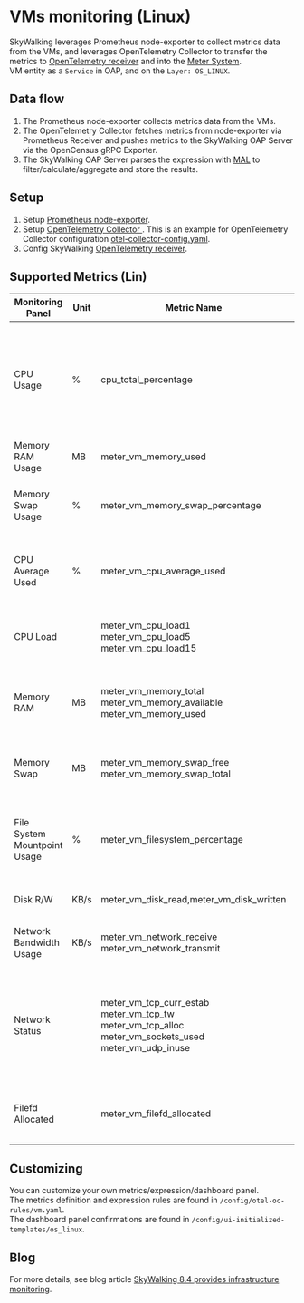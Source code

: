 # VMs monitoring (Linux)
SkyWalking leverages Prometheus node-exporter to collect metrics data from the VMs, and leverages OpenTelemetry Collector to transfer the metrics to
[OpenTelemetry receiver](opentelemetry-receiver.md) and into the [Meter System](./../../concepts-and-designs/meter.md).  
VM entity as a `Service` in OAP, and on the `Layer: OS_LINUX`.  

## Data flow
1. The Prometheus node-exporter collects metrics data from the VMs.
2. The OpenTelemetry Collector fetches metrics from node-exporter via Prometheus Receiver and pushes metrics to the SkyWalking OAP Server via the OpenCensus gRPC Exporter.
3. The SkyWalking OAP Server parses the expression with [MAL](../../concepts-and-designs/mal.md) to filter/calculate/aggregate and store the results. 


## Setup

1. Setup [Prometheus node-exporter](https://prometheus.io/docs/guides/node-exporter/).
2. Setup [OpenTelemetry Collector ](https://opentelemetry.io/docs/collector/). This is an example for OpenTelemetry Collector configuration [otel-collector-config.yaml](../../../../test/e2e-v2/cases/vm/prometheus-node-exporter/otel-collector-config.yaml).
3. Config SkyWalking [OpenTelemetry receiver](opentelemetry-receiver.md).
   
## Supported Metrics (Lin)

| Monitoring Panel | Unit | Metric Name | Description | Data Source |
|-----|-----|-----|-----|-----|
| CPU Usage | % | cpu_total_percentage | The total percentage usage of the CPU core. If there are 2 cores, the maximum usage is 200%. | Prometheus node-exporter |
| Memory RAM Usage | MB | meter_vm_memory_used | The total RAM usage | Prometheus node-exporter |
| Memory Swap Usage | % | meter_vm_memory_swap_percentage | The percentage usage of swap memory | Prometheus node-exporter |
| CPU Average Used | % | meter_vm_cpu_average_used | The percentage usage of the CPU core in each mode | Prometheus node-exporter |
| CPU Load |  | meter_vm_cpu_load1<br />meter_vm_cpu_load5<br />meter_vm_cpu_load15 | The CPU 1m / 5m / 15m average load | Prometheus node-exporter |
| Memory RAM | MB | meter_vm_memory_total<br />meter_vm_memory_available<br />meter_vm_memory_used | The RAM statistics, including Total / Available / Used | Prometheus node-exporter |
| Memory Swap | MB | meter_vm_memory_swap_free<br />meter_vm_memory_swap_total | Swap memory statistics, including Free / Total | Prometheus node-exporter |
| File System Mountpoint Usage | % | meter_vm_filesystem_percentage | The percentage usage of the file system at each mount point | Prometheus node-exporter |
| Disk R/W | KB/s | meter_vm_disk_read,meter_vm_disk_written | The disk read and written | Prometheus node-exporter |
| Network Bandwidth Usage | KB/s | meter_vm_network_receive<br />meter_vm_network_transmit | The network receive and transmit | Prometheus node-exporter |
| Network Status |  | meter_vm_tcp_curr_estab<br />meter_vm_tcp_tw<br />meter_vm_tcp_alloc<br />meter_vm_sockets_used<br />meter_vm_udp_inuse | The number of TCPs established / TCP time wait / TCPs allocated / sockets in use / UDPs in use | Prometheus node-exporter |
| Filefd Allocated |  | meter_vm_filefd_allocated | The number of file descriptors allocated | Prometheus node-exporter |

## Customizing 
You can customize your own metrics/expression/dashboard panel.   
The metrics definition and expression rules are found in `/config/otel-oc-rules/vm.yaml`.  
The dashboard panel confirmations are found in `/config/ui-initialized-templates/os_linux`.

## Blog
For more details, see blog article [SkyWalking 8.4 provides infrastructure monitoring](https://skywalking.apache.org/blog/2021-02-07-infrastructure-monitoring/).
